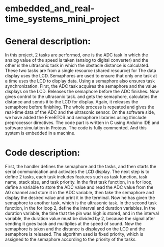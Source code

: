 # embedded_and_real-time_systems_mini_project

# General description:
In this project, 2 tasks are performed, one is the ADC task in which the analog value of the speed is taken (analog to digital converter) and the other is the ultrasonic task in which the obstacle distance is calculated. These two tasks are from a single resource (shared resource) for The data display uses the LCD. Semaphores are used to ensure that only one task at a time uses the LCD to display data. Using a semaphore also ensures task synchronization. First, the ADC task acquires the semaphore and the value displays on the LCD. Releases the semaphore before the ADC finishes. Now gives control to the ultrasonic task. and gets the semaphore, calculates the distance and sends it to the LCD for display. Again, it releases the semaphore before finishing. The whole process is repeated and gives the real-time data of the ADC and the ultrasonic sensor. On the software side, we have added the FreeRTOS and semaphore libraries using #include preprocessor directives. The code part is written in C using Arduino IDE and software simulation in Proteus. The code is fully commented. And this system is embedded in a machine.


# Code description:
First, the handler defines the semaphore and the tasks, and then starts the serial communication and activates the LCD display. The next step is to define 2 tasks, each task includes features such as task function, task name, stack size, and task priority. In the first task function, in a for loop, define a variable to store the ADC value and read the ADC value from the A0 channel and store it in the ADC variable, then take the semaphore and display the desired value and print it in the terminal. Now he has given the semaphore to another task, which is the ultrasonic task. In the second task function, in the for loop 2, define the interval and duration variables. In the duration variable, the time that the pin was high is stored, and in the interval variable, the duration value must be divided by 2, because the signal after sending it goes back and multiplies at the speed of sound. Now the semaphore is taken and the distance is displayed on the LCD and the semaphore is released. The algorithm used is fixed priority, which is assigned to the semaphore according to the priority of the tasks.
